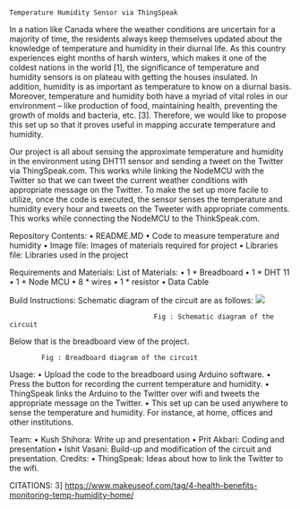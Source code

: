                                                                        Temperature Humidity Sensor via ThingSpeak
In a nation like Canada where the weather conditions are uncertain for a majority of time, the residents always keep themselves updated about the knowledge of temperature and humidity in their diurnal life. As this country experiences eight months of harsh winters, which makes it one of the coldest nations in the world [1], the significance of temperature and humidity sensors is on plateau with getting the houses insulated. In addition, humidity is as important as temperature to know on a diurnal basis. Moreover, temperature and humidity both have a myriad of vital roles in our environment – like production of food, maintaining health, preventing the growth of molds and bacteria, etc. [3]. Therefore, we would like to propose this set up so that it proves useful in mapping accurate temperature and humidity. 


Our project is all about sensing the approximate temperature and humidity in the environment using DHT11 sensor and sending a tweet on the Twitter via ThingSpeak.com. This works while linking the NodeMCU with the Twitter so that we can tweet the current weather conditions with appropriate message on the Twitter. To make the set up more facile to utilize, once the code is executed, the sensor senses the temperature and humidity every hour and tweets on the Tweeter with appropriate comments. This works while connecting the NodeMCU to the ThinkSpeak.com.  
 
Repository Contents:
•	README.MD
•	Code to measure temperature and humidity
•	Image file: Images of materials required for project
•	Libraries file: Libraries used in the project 


Requirements and Materials:
List of Materials:
•	1 * Breadboard
•	1 * DHT 11
•	1 * Node MCU
•	8 * wires
•	1 * resistor
•	Data Cable


Build Instructions: 
          Schematic diagram of the circuit are as follows: 
          ![](img/schematic.jpg)
	 
                                        Fig : Schematic diagram of the circuit




Below that is the breadboard view of the project.

 
			Fig : Breadboard diagram of the circuit
Usage:
•	Upload the code to the breadboard using Arduino software.
•	Press the button for recording the current temperature and humidity.
•	ThingSpeak links the Arduino to the Twitter over wifi and tweets the appropriate message on the Twitter.
•	This set up can be used anywhere to sense the temperature and humidity. For instance, at home, offices and other institutions. 

Team:
•	Kush Shihora: Write up and presentation
•	Prit Akbari: Coding and presentation
•	Ishit Vasani: Build-up and modification of the circuit and presentation. 
Credits:
•	ThingSpeak: Ideas about how to link the Twitter to the wifi. 
	








































CITATIONS:
3] https://www.makeuseof.com/tag/4-health-benefits-monitoring-temp-humidity-home/


